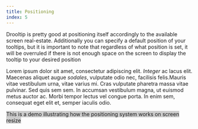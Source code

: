 ```yaml
---
title: Positioning
index: 5
---
```


<p>Drooltip is <span class="defaultTooltip underline" title="Because beta!">pretty good</span> at positioning itself accordingly to the available screen real-estate. Additionally you can specify a default position of your tooltips, but it is important to note that regardless of what position is set, it will be overruled if there is not enough space on the screen to display the tooltip to your desired position</p>
<div class = "positioning_demo">
    <div class = "screen">
    <p>Lorem ipsum dolor sit amet, consectetur adipiscing elit. <i class = "positioningTip" title="Hello!">Integer</i> ac lacus elit. Maecenas aliquet augue <i class = "positioningTip" title="Hi! World!">sodales</i>, vulputate odio nec, facilisis felis.Mauris vitae vestibulum urna, vitae varius mi. Cras vulputate pharetra massa vitae pulvinar. Sed quis sem sem. In accumsan vestibulum magna, ut euismod metus auctor ac. Morbi tempor lectus vel congue porta. In enim sem, consequat eget elit et, semper iaculis odio.  </p>
    </div>
</div>
<span style="margin-top:0; background:#ccc;" class="caption_code">This is a demo illustrating how the positioning system works on screen resize</span>
